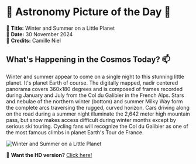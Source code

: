 # 🌌 **Astronomy Picture of the Day** 🌌

🔭 **Title:** Winter and Summer on a Little Planet  
📅 **Date:** 30 November 2024  
📸 **Credits:** Camille Niel  

## **What's Happening in the Cosmos Today?** 📫

Winter and summer appear to come on a single night to this stunning little planet. It's planet Earth of course. The digitally mapped, nadir centered panorama covers 360x180 degrees and is composed of frames recorded during January and July from the Col du Galibier in the French Alps. Stars and nebulae of the northern winter (bottom) and summer Milky Way form the complete arcs traversing the rugged, curved horizon. Cars driving along on the road during a summer night illuminate the 2,642 meter high mountain pass, but snow makes access difficult during winter months except by serious ski touring. Cycling fans will recognize the Col du Galibier as one of the most famous climbs in planet Earth's Tour de France.


![Winter and Summer on a Little Planet](https://apod.nasa.gov/apod/image/2411/LittleplanetGalibier-CamilleNIEL1024.jpg)

🌠 **Want the HD version?** [Click here!](https://apod.nasa.gov/apod/image/2411/LittleplanetGalibier-CamilleNIEL2048.jpg)
